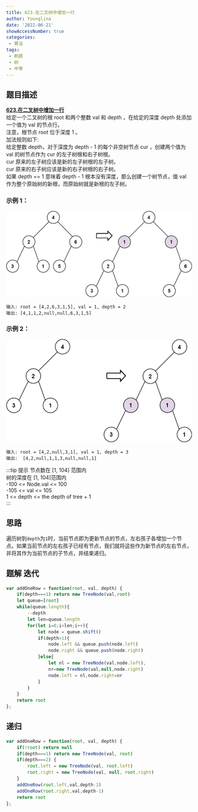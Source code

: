 ```yaml
---
title: 623.在二叉树中增加一行
author: Younglina
date: '2022-06-21'
showAccessNumber: true
categories:
 - 算法
tags:
 - 刷题
 - 树
 - 中等
---
```

## 题目描述
**[623.在二叉树中增加一行](https://leetcode-cn.com/problems/remove-nth-node-from-end-of-list/)**  
给定一个二叉树的根 root 和两个整数 val 和 depth ，在给定的深度 depth 处添加一个值为 val 的节点行。  
注意，根节点 root 位于深度 1 。  
加法规则如下:  
给定整数 depth，对于深度为 depth - 1 的每个非空树节点 cur ，创建两个值为 val 的树节点作为 cur 的左子树根和右子树根。  
cur 原来的左子树应该是新的左子树根的左子树。  
cur 原来的右子树应该是新的右子树根的右子树。  
如果 depth == 1 意味着 depth - 1 根本没有深度，那么创建一个树节点，值 val 作为整个原始树的新根，而原始树就是新根的左子树。  

### 示例 1：
![](https://raw.githubusercontent.com/Younglina/images/master/623_1.jpg)

```
输入: root = [4,2,6,3,1,5], val = 1, depth = 2  
输出: [4,1,1,2,null,null,6,3,1,5]  
```

### 示例 2：
![](https://raw.githubusercontent.com/Younglina/images/master/623_2.jpg)
```
输入: root = [4,2,null,3,1], val = 1, depth = 3  
输出:  [4,2,null,1,1,3,null,null,1]  
```

:::tip 提示
节点数在 [1, 104] 范围内  
树的深度在 [1, 104]范围内  
-100 <= Node.val <= 100  
-105 <= val <= 105  
1 <= depth <= the depth of tree + 1  
:::

## 思路
遍历树到`depth`为`1`时，当前节点即为更新节点的节点，左右孩子各增加一个节点。如果当前节点的左右孩子已经有节点，我们就将这些作为新节点的左右节点，并将其作为当前节点的子节点，并结束递归。  

## 题解 迭代
```javascript
var addOneRow = function(root, val, depth) {
    if(depth===1) return new TreeNode(val,root)
    let queue=[root]
    while(queue.length){
        --depth
        let len=queue.length
        for(let i=0;i<len;i++){
            let node = queue.shift()
            if(depth>1){
                node.left && queue.push(node.left)
                node.right && queue.push(node.right)
            }else{
                let nl = new TreeNode(val,node.left),
                nr=new TreeNode(val,null,node.right)
                node.left = nl,node.right=nr
            }
        }
    }
    return root
};
```

## 递归
```javascript
var addOneRow = function(root, val, depth) {
    if(!root) return null
    if(depth===1) return new TreeNode(val, root) 
    if(depth===2) {
        root.left = new TreeNode(val, root.left)
        root.right = new TreeNode(val, null, root.right)
    }
    addOneRow(root.left,val,depth-1)
    addOneRow(root.right,val,depth-1)
    return root
};
```